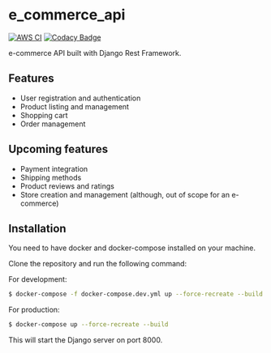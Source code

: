 # e_commerce_api

[![AWS CI](https://github.com/struckchure/e_commerce_api/actions/workflows/aws-prod.yml/badge.svg)](https://github.com/struckchure/e_commerce_api/actions/workflows/aws-prod.yml)
[![Codacy Badge](https://api.codacy.com/project/badge/Grade/5f625c005090486aa5915d9ab6e1d6d5)](https://app.codacy.com/gh/struckchure/e_commerce_api?utm_source=github.com&utm_medium=referral&utm_content=struckchure/e_commerce_api&utm_campaign=Badge_Grade_Settings)

e-commerce API built with Django Rest Framework.

## Features

- User registration and authentication
- Product listing and management
- Shopping cart
- Order management

## Upcoming features

- Payment integration
- Shipping methods
- Product reviews and ratings
- Store creation and management (although, out of scope for an e-commerce)

## Installation

You need to have docker and docker-compose installed on your machine.

Clone the repository and run the following command:

For development:

```bash
$ docker-compose -f docker-compose.dev.yml up --force-recreate --build
```

For production:

```bash
$ docker-compose up --force-recreate --build
```

This will start the Django server on port 8000.
